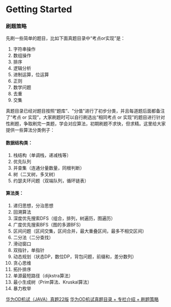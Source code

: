 # Getting Started

### 刷题策略

先刷一些简单的题目，比如下面真题目录中“考点or实现”是：

1. 字符串操作
2. 数组操作
3. 排序
4. 逻辑分析
5. 进制运算，位运算
6. 正则
7. 数学问题
8. 去重
9. 交集

真题目录已经对题目按照“题库”、"分值"进行了初步分类，并且每道题后面都备注了“考点 or 实现”，大家刷题时可以自行刷选出“相同考点 or 实现”的题目进行针对性刷题，争取刷完一类题，学会对应算法，初期刷题不求快，但求精。这里给大家提供一些算法分类例子：

#### 数据结构类：
1. 栈结构（单调栈，递减栈等）
2. 优先队列
3. 并查集（连通分量数量，同根判断）
4. 树（二叉树，多叉树）
5. 约瑟夫环问题（双端队列，循环链表）

#### 算法类：
1. 递归思想，分治思想
2. 回溯算法
3. 深度优先搜索DFS（组合，排列，树遍历，图遍历）
4. 广度优先搜索BFS（图的多源BFS）
5. 区间问题（区间交集，区间合并，最大重叠区间，最多不相交区间）
6. 二分法（二分查找）
7. 滑动窗口
8. 双指针，单指针
9. 动态规划（状态DP，数位DP，背包问题，前缀和，差分数列）
10. 贪心思维
11. 拓扑排序
12. 单源最短路径（dijkstra算法）
13. 最小生成树（Prim算法、Kruskal算法）
14. 暴力枚举

[华为OD机试（JAVA）真题22版](https://blog.csdn.net/qq_34465338/article/details/125137271)
[华为OD机试真题目录 + 专栏介绍 + 刷题策略](https://fcqian.blog.csdn.net/article/details/127914382)
